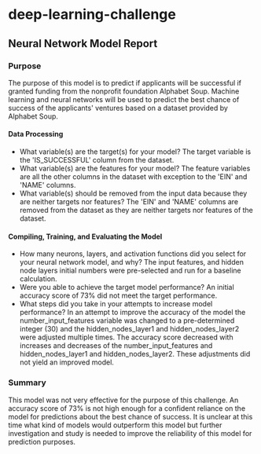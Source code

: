 # deep-learning-challenge

## Neural Network Model Report

### Purpose
The purpose of this model is to predict if applicants will be successful if granted funding from the nonprofit foundation Alphabet Soup. Machine learning and neural networks will be used to predict the best chance of success of the applicants' ventures based on a dataset provided by Alphabet Soup. 

#### Data Processing
- What variable(s) are the target(s) for your model? The target variable is the 'IS_SUCCESSFUL' column from the dataset. 
- What variable(s) are the features for your model? The feature variables are all the other columns in the dataset with exception to the 'EIN' and 'NAME' columns. 
- What variable(s) should be removed from the input data because they are neither targets nor features? The 'EIN' and 'NAME' columns are removed from the dataset as they are neither targets nor features of the dataset. 

#### Compiling, Training, and Evaluating the Model
- How many neurons, layers, and activation functions did you select for your neural network model, and why? The input features, and hidden node layers initial numbers were pre-selected and run for a baseline calculation. 
- Were you able to achieve the target model performance? An initial accuracy score of 73% did not meet the target performance.
- What steps did you take in your attempts to increase model performance? In an attempt to improve the accuracy of the model the number_input_features variable was changed to a pre-determined integer (30) and the hidden_nodes_layer1 and hidden_nodes_layer2 were adjusted multiple times. The accuracy score decreased with increases and decreases of the number_input_features and hidden_nodes_layer1 and hidden_nodes_layer2. These adjustments did not yield an improved model. 

### Summary
This model was not very effective for the purpose of this challenge. An accuracy score of 73% is not high enough for a confident reliance on the model for predictions about the best chance of success. It is unclear at this time what kind of models would outperform this model but further investigation and study is needed to improve the reliability of this model for prediction purposes. 


